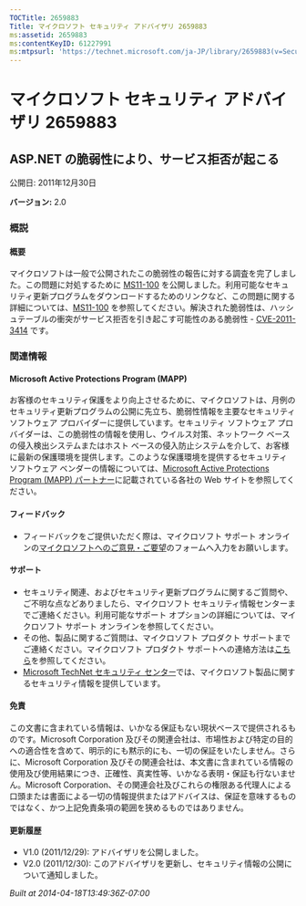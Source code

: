 ```yaml
---
TOCTitle: 2659883
Title: マイクロソフト セキュリティ アドバイザリ 2659883
ms:assetid: 2659883
ms:contentKeyID: 61227991
ms:mtpsurl: 'https://technet.microsoft.com/ja-JP/library/2659883(v=Security.10)'
---
```


マイクロソフト セキュリティ アドバイザリ 2659883
================================================

ASP.NET の脆弱性により、サービス拒否が起こる
--------------------------------------------

公開日: 2011年12月30日

**バージョン:** 2.0

### 概説

#### 概要

マイクロソフトは一般で公開されたこの脆弱性の報告に対する調査を完了しました。この問題に対処するために [MS11-100](https://technet.microsoft.com/ja-jp/security/bulletin/ms11-100) を公開しました。利用可能なセキュリティ更新プログラムをダウンロードするためのリンクなど、この問題に関する詳細については、[MS11-100](https://technet.microsoft.com/ja-jp/security/bulletin/ms11-100) を参照してください。解決された脆弱性は、ハッシュテーブルの衝突がサービス拒否を引き起こす可能性のある脆弱性 - [CVE-2011-3414](https://www.cve.mitre.org/cgi-bin/cvename.cgi?name=cve-2011-3414) です。

### 関連情報

#### Microsoft Active Protections Program (MAPP)

お客様のセキュリティ保護をより向上させるために、マイクロソフトは、月例のセキュリティ更新プログラムの公開に先立ち、脆弱性情報を主要なセキュリティ ソフトウェア プロバイダーに提供しています。セキュリティ ソフトウェア プロバイダーは、この脆弱性の情報を使用し、ウイルス対策、ネットワーク ベースの侵入検出システムまたはホスト ベースの侵入防止システムを介して、お客様に最新の保護環境を提供します。このような保護環境を提供するセキュリティ ソフトウェア ベンダーの情報については、[Microsoft Active Protections Program (MAPP) パートナー](https://www.microsoft.com/ja-jp/security/msrc/mapp.aspx)に記載されている各社の Web サイトを参照してください。

#### フィードバック

-   フィードバックをご提供いただく際は、マイクロソフト サポート オンラインの[マイクロソフトへのご意見・ご要望](https://support.microsoft.com/common/survey.aspx?scid=sw;en;1257&showpage=1&ws=technet&sd=tech)のフォームへ入力をお願いします。

#### サポート

-   セキュリティ関連、およびセキュリティ更新プログラムに関するご質問や、ご不明な点などありましたら、マイクロソフト セキュリティ情報センターまでご連絡ください。利用可能なサポート オプションの詳細については、マイクロソフト サポート オンラインを参照してください。
-   その他、製品に関するご質問は、マイクロソフト プロダクト サポートまでご連絡ください。マイクロソフト プロダクト サポートへの連絡方法は[こちら](https://go.microsoft.com/fwlink/?linkid=21155)を参照してください。
-   [Microsoft TechNet セキュリティ センター](https://technet.microsoft.com/ja-jp/security)では、マイクロソフト製品に関するセキュリティ情報を提供しています。

#### 免責

この文書に含まれている情報は、いかなる保証もない現状ベースで提供されるものです。Microsoft Corporation 及びその関連会社は、市場性および特定の目的への適合性を含めて、明示的にも黙示的にも、一切の保証をいたしません。さらに、Microsoft Corporation 及びその関連会社は、本文書に含まれている情報の使用及び使用結果につき、正確性、真実性等、いかなる表明・保証も行ないません。Microsoft Corporation、その関連会社及びこれらの権限ある代理人による口頭または書面による一切の情報提供またはアドバイスは、保証を意味するものではなく、かつ上記免責条項の範囲を狭めるものではありません。

#### 更新履歴

-   V1.0 (2011/12/29): アドバイザリを公開しました。
-   V2.0 (2011/12/30): このアドバイザリを更新し、セキュリティ情報の公開について通知しました。

*Built at 2014-04-18T13:49:36Z-07:00*